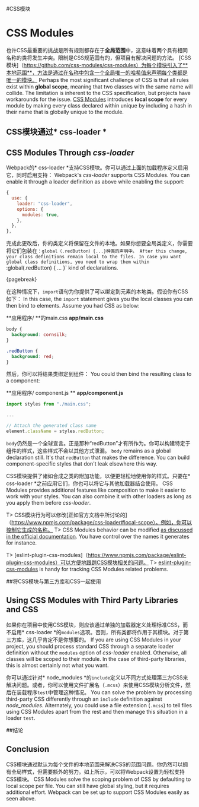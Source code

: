 #CSS模块
# CSS Modules

也许CSS最重要的挑战是所有规则都存在于**全局范围**中，这意味着两个具有相同名称的类将发生冲突。限制是CSS规范固有的，但项目有解决问题的方法。 [CSS模块]（https://github.com/css-modules/css-modules）为每个模块引入了**本地范围**，方法是通过在名称中包含一个全局唯一的哈希值来声明每个类都是唯一的模块。
Perhaps the most significant challenge of CSS is that all rules exist within **global scope**, meaning that two classes with the same name will collide. The limitation is inherent to the CSS specification, but projects have workarounds for the issue. [CSS Modules](https://github.com/css-modules/css-modules) introduces **local scope** for every module by making every class declared within unique by including a hash in their name that is globally unique to the module.

## CSS模块通过* css-loader *
## CSS Modules Through *css-loader*

Webpack的* css-loader *支持CSS模块。你可以通过上面的加载程序定义启用它，同时启用支持：
Webpack's *css-loader* supports CSS Modules. You can enable it through a loader definition as above while enabling the support:

```javascript
{
  use: {
    loader: "css-loader",
    options: {
      modules: true,
    },
  },
},
```

完成此更改后，你的类定义将保留在文件的本地。如果你想要全局类定义，你需要将它们包装在`：global（.redButton）{...}种类的声明中。
After this change, your class definitions remain local to the files. In case you want global class definitions, you need to wrap them within `:global(.redButton) { ... }` kind of declarations.

{pagebreak}

在这种情况下，`import`语句为你提供了可以绑定到元素的本地类。假设你有CSS如下：
In this case, the `import` statement gives you the local classes you can then bind to elements. Assume you had CSS as below:

**应用程序/ **的main.css
**app/main.css**

```css
body {
  background: cornsilk;
}

.redButton {
  background: red;
}
```

然后，你可以将结果类绑定到组件：
You could then bind the resulting class to a component:

**应用程序/ component.js **
**app/component.js**

```javascript
import styles from "./main.css";

...

// Attach the generated class name
element.className = styles.redButton;
```

`body`仍然是一个全球宣言。正是那种“redButton”才有所作为。你可以构建特定于组件的样式，这些样式不会以其他方式泄漏。
`body` remains as a global declaration still. It's that `redButton` that makes the difference. You can build component-specific styles that don't leak elsewhere this way.

CSS模块提供了诸如合成之类的附加功能，以便更轻松地使用你的样式。只要在* css-loader *之前应用它们，你也可以将它与其他加载器结合使用。
CSS Modules provides additional features like composition to make it easier to work with your styles. You can also combine it with other loaders as long as you apply them before *css-loader*.

T> CSS模块行为可以修改[正如官方文档中所讨论的]（https://www.npmjs.com/package/css-loader#local-scope）。例如，你可以控制它生成的名称。
T> CSS Modules behavior can be modified [as discussed in the official documentation](https://www.npmjs.com/package/css-loader#local-scope). You have control over the names it generates for instance.

T> [eslint-plugin-css-modules]（https://www.npmjs.com/package/eslint-plugin-css-modules）可以方便地跟踪CSS模块相关的问题。
T> [eslint-plugin-css-modules](https://www.npmjs.com/package/eslint-plugin-css-modules) is handy for tracking CSS Modules related problems.

##将CSS模块与第三方库和CSS一起使用
## Using CSS Modules with Third Party Libraries and CSS

如果你在项目中使用CSS模块，则应该通过单独的加载器定义处理标准CSS，而不启用* css-loader *的`modules`选项。否则，所有类都将作用于其模块。对于第三方库，这几乎肯定不是你想要的。
If you are using CSS Modules in your project, you should process standard CSS through a separate loader definition without the `modules` option of *css-loader* enabled. Otherwise, all classes will be scoped to their module. In the case of third-party libraries, this is almost certainly not what you want.

你可以通过针对* node_modules *的`include`定义以不同方式处理第三方CSS来解决问题。或者，你可以使用文件扩展名（`.mcss`）来使用CSS模块分析文件，然后在装载程序`test`中管理这种情况。
You can solve the problem by processing third-party CSS differently through an `include` definition against *node_modules*. Alternately, you could use a file extension (`.mcss`) to tell files using CSS Modules apart from the rest and then manage this situation in a loader `test`.

##结论
## Conclusion

CSS模块通过默认为每个文件的本地范围来解决CSS的范围问题。你仍然可以拥有全局样式，但需要额外的努力。如上所示，可以将Webpack设置为轻松支持CSS模块。
CSS Modules solve the scoping problem of CSS by defaulting to local scope per file. You can still have global styling, but it requires additional effort. Webpack can be set up to support CSS Modules easily as seen above.

